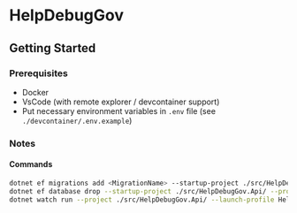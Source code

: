 # HelpDebugGov

## Getting Started

### Prerequisites

- Docker
- VsCode (with remote explorer / devcontainer support)
- Put necessary environment variables in `.env` file (see `./devcontainer/.env.example`)

### Notes

#### Commands

``` bash
dotnet ef migrations add <MigrationName> --startup-project ./src/HelpDebugGov.Api/ --project ./src/HelpDebugGov.Infrastructure
dotnet ef database drop --startup-project ./src/HelpDebugGov.Api/ --project ./src/HelpDebugGov.Infrastructure
dotnet watch run --project ./src/HelpDebugGov.Api/ --launch-profile HelpDebugGov.Api
```
